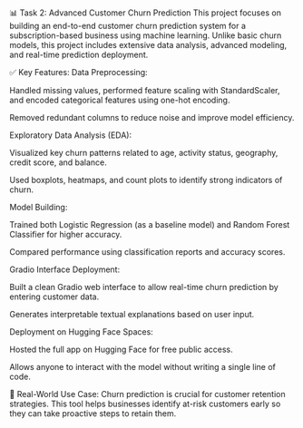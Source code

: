 📊 Task 2: Advanced Customer Churn Prediction
This project focuses on building an end-to-end customer churn prediction system for a subscription-based business using machine learning. Unlike basic churn models, this project includes extensive data analysis, advanced modeling, and real-time prediction deployment.

✅ Key Features:
Data Preprocessing:

Handled missing values, performed feature scaling with StandardScaler, and encoded categorical features using one-hot encoding.

Removed redundant columns to reduce noise and improve model efficiency.

Exploratory Data Analysis (EDA):

Visualized key churn patterns related to age, activity status, geography, credit score, and balance.

Used boxplots, heatmaps, and count plots to identify strong indicators of churn.

Model Building:

Trained both Logistic Regression (as a baseline model) and Random Forest Classifier for higher accuracy.

Compared performance using classification reports and accuracy scores.

Gradio Interface Deployment:

Built a clean Gradio web interface to allow real-time churn prediction by entering customer data.

Generates interpretable textual explanations based on user input.

Deployment on Hugging Face Spaces:

Hosted the full app on Hugging Face for free public access.

Allows anyone to interact with the model without writing a single line of code.

🎯 Real-World Use Case:
Churn prediction is crucial for customer retention strategies. This tool helps businesses identify at-risk customers early so they can take proactive steps to retain them.
